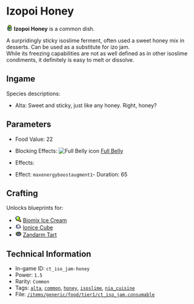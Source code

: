 # Izopoi Honey

<img src="https://raw.githubusercontent.com/Ceterai/Enternia/main/items/generic/food/tier1/ct_iso_jam.png" alt="Izopoi Honey icon" loading="lazy" height=16px width="auto" /> **Izopoi Honey** is a common dish.

A surpridingly sticky isoslime ferment, often used a sweet honey mix in desserts. Can be used as a substitute for izo jam.  
While its freezing capabilities are not as well defined as in other isoslime condiments, it definitely is easy to melt or dissolve.

## Ingame

Species descriptions:

- Alta: Sweet and sticky, just like any honey. Right, honey?

## Parameters

- Food Value: 22
- Blocking Effects: <img src="https://starbounder.org/mediawiki/images/6/60/Status_Well_Fed.png" alt="Full Belly icon" loading="lazy" height=16px width=16px /> [Full Belly](https://starbounder.org/Full_Belly)
- Effects: 

- Effect: `maxenergyboostaugment1`- Duration: 65

## Crafting

Unlocks blueprints for:

- <img src="https://raw.githubusercontent.com/Ceterai/Enternia/main/items/generic/food/tier2/ct_biomix_icecream.png" alt="Biomix Ice Cream icon" loading="lazy" height=16px width="auto" /> [Biomix Ice Cream](https://ceterai.github.io/MyEnternia/Wiki/BiomixIceCream)
- <img src="https://raw.githubusercontent.com/Ceterai/Enternia/main/items/generic/food/other/ct_ionice_cube.png" alt="Ionice Cube icon" loading="lazy" height=16px width="auto" /> [Ionice Cube](https://ceterai.github.io/MyEnternia/Wiki/IoniceCube)
- <img src="https://raw.githubusercontent.com/Ceterai/Enternia/main/items/generic/food/tier2/ct_zandarm_tart.png" alt="Zandarm Tart icon" loading="lazy" height=16px width="auto" /> [Zandarm Tart](https://ceterai.github.io/MyEnternia/Wiki/ZandarmTart)

## Technical Information

- In-game ID: `ct_iso_jam-honey`
- Power: `1.5`
- Rarity: `Common`
- Tags: [`alta`](https://ceterai.github.io/MyEnternia/Wiki/Tags/Alta), [`common`](https://ceterai.github.io/MyEnternia/Wiki/Tags/Common), [`honey`](https://ceterai.github.io/MyEnternia/Wiki/Tags/Honey), [`isoslime`](https://ceterai.github.io/MyEnternia/Wiki/Tags/Isoslime), [`nia_cuisine`](https://ceterai.github.io/MyEnternia/Wiki/Tags/NiaCuisine)
- File: [`/items/generic/food/tier1/ct_iso_jam.consumable`](https://github.com/Ceterai/Enternia/blob/main/items/generic/food/tier1/ct_iso_jam.consumable)

